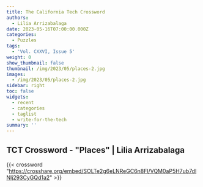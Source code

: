 ```yaml
---
title: The California Tech Crossword
authors:
  - Lilia Arrizabalaga
date: 2023-05-16T07:00:00.000Z
categories:
  - Puzzles
tags:
  - 'Vol. CXXVI, Issue 5'
weight: 0
show_thumbnail: false
thumbnail: /img/2023/05/places-2.jpg
images:
  - /img/2023/05/places-2.jpg
sidebar: right
toc: false
widgets:
  - recent
  - categories
  - taglist
  - write-for-the-tech
summary: ''
---
```


## TCT Crossword - "Places" | Lilia Arrizabalaga

{{< crossword "https://crosshare.org/embed/SOLTe2g6eLNReGC6n8Fl/VQM0aP5H7ub7dlNlj293CyGQd1a2" >}}
